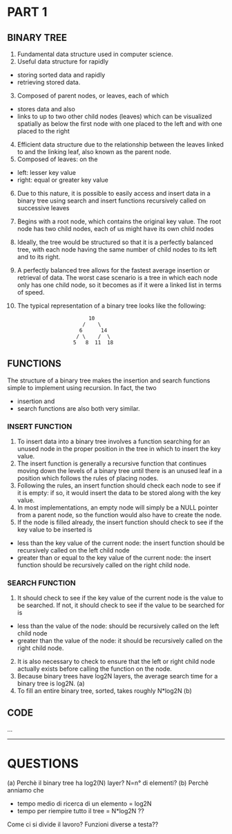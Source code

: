 # PART 1
## BINARY TREE
1. Fundamental data structure used in computer science.
2. Useful data structure for rapidly
* storing sorted data and rapidly
* retrieving stored data.
3. Composed of parent nodes, or leaves, each of which
- stores data and also
- links to up to two other child nodes (leaves) which can be visualized
spatially as below the first node with one placed to the left and
with one placed to the right
4. Efficient data structure due to the relationship between the leaves
linked to and the linking leaf, also known as the parent node.
5. Composed of leaves: on the
* left: lesser key value
* right: equal or greater key value
6. Due to this nature, it is possible to easily access and insert data
in a binary tree using search and insert functions recursively called
on successive leaves
7. Begins with a root node, which contains the original key value.
The root node has two child nodes, each of us might have its own child nodes
8. Ideally, the tree would be structured so that it is a perfectly
balanced tree, with each node having the same number of child nodes
to its left and to its right.
9. A perfectly balanced tree allows for the fastest average insertion
or retrieval of data. The worst case scenario is a tree in which each node
only has one child node, so it becomes as if it were a linked list
in terms of speed.
10. The typical representation of a binary tree looks like the following:

						       10
						     /    \
						    6      14
						   / \    /  \
						  5   8  11  18
## FUNCTIONS
The structure of a binary tree makes the insertion and search functions
simple to implement using recursion.
In fact, the two
- insertion and
- search functions
are also both very similar.

### INSERT FUNCTION
1. To insert data into a binary tree involves a function searching for
an unused node in the proper position in the tree in which to insert
the key value.
2. The insert function is generally a recursive function that continues
moving down the levels of a binary tree until there is an unused leaf
in a position which follows the rules of placing nodes.
3. Following the rules, an insert function should check each node to see
if it is empty: if so, it would insert the data to be stored along
with the key value.
4. In most implementations, an empty node will simply be a NULL pointer
from a parent node, so the function would also have to create the node.
5. If the node is filled already, the insert function should check to see
if the key value to be inserted is
* less than the key value of the current node: the insert function should be
recursively called on the left child node
* greater than or equal to the key value of the current node: the insert
function should be recursively called on the right child node.

### SEARCH FUNCTION
1. It should check to see if the key value of the current node is
the value to be searched.
If not, it should check to see if the value to be searched for is
* less than the value of the node: should be recursively called on
the left child node
* greater than the value of the node: it should be recursively called on
the right child node.
2. It is also necessary to check to ensure that the left or right
child node actually exists before calling the function on the node.
3. Because binary trees have log2N layers,
the average search time for a binary tree is log2N. (a)
4. To fill an entire binary tree, sorted, takes roughly N*log2N (b)

## CODE
...






*****************************************************************************
# QUESTIONS
(a) Perchè il binary tree ha log2(N) layer? N=n° di elementi?
(b) Perchè anniamo che
- tempo medio di ricerca di un elemento =   log2N
- tempo per riempire tutto il tree      = N*log2N
??

Come ci si divide il lavoro? Funzioni diverse a testa??